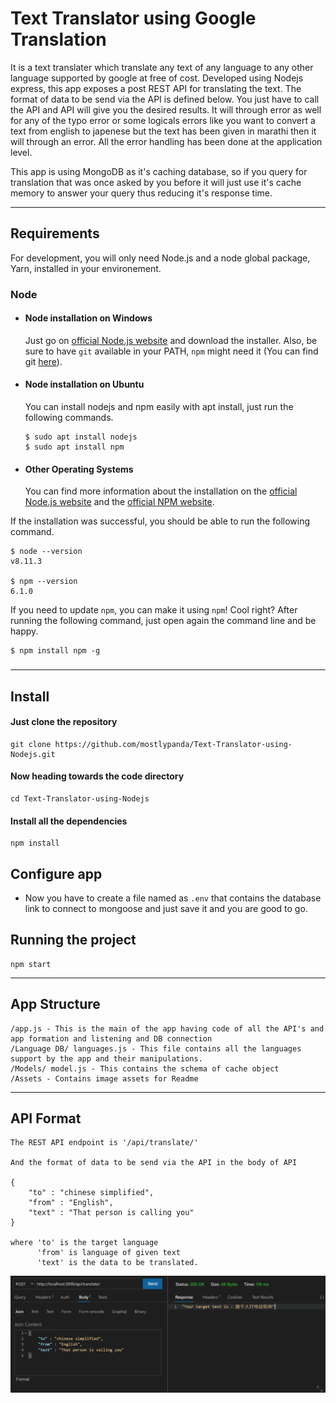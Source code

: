 # Text Translator using Google Translation 
It is a text translater which translate any text of any language to any other language supported by google at free of cost. Developed using Nodejs express, this app exposes a post REST API for translating the text. The format of data to be send via the API is defined below. You just have to call the API and API will give you the desired results. It will through error as well for any of the typo error or some logicals errors like you want to convert a text from english to japenese but the text has been given in marathi then it will through an error. All the error handling has been done at the application level. 

This app is using MongoDB as it's caching database, so if you query for translation that was once asked by you before it will just use it's cache memory to answer your query thus reducing it's response time.

---
## Requirements

For development, you will only need Node.js and a node global package, Yarn, installed in your environement.

### Node
- #### Node installation on Windows

  Just go on [official Node.js website](https://nodejs.org/) and download the installer.
Also, be sure to have `git` available in your PATH, `npm` might need it (You can find git [here](https://git-scm.com/)).

- #### Node installation on Ubuntu

  You can install nodejs and npm easily with apt install, just run the following commands.

      $ sudo apt install nodejs
      $ sudo apt install npm

- #### Other Operating Systems
  You can find more information about the installation on the [official Node.js website](https://nodejs.org/) and the [official NPM website](https://npmjs.org/).

If the installation was successful, you should be able to run the following command.

    $ node --version
    v8.11.3

    $ npm --version
    6.1.0

If you need to update `npm`, you can make it using `npm`! Cool right? After running the following command, just open again the command line and be happy.

    $ npm install npm -g

###
---

## Install

#### Just clone the repository

```
git clone https://github.com/mostlypanda/Text-Translator-using-Nodejs.git
```

#### Now heading towards the code directory    
    
```  
cd Text-Translator-using-Nodejs
```

#### Install all the dependencies    

```
npm install
```

## Configure app

- Now you have to create a file named as ```.env``` that contains the database link to connect to mongoose and just save it and you are good to go.

## Running the project

```
npm start
```

---

## App Structure

```
/app.js - This is the main of the app having code of all the API's and app formation and listening and DB connection
/Language DB/ languages.js - This file contains all the languages support by the app and their manipulations.
/Models/ model.js - This contains the schema of cache object 
/Assets - Contains image assets for Readme
```
---

## API Format

```
The REST API endpoint is '/api/translate/'

And the format of data to be send via the API in the body of API

{
    "to" : "chinese simplified",
    "from" : "English",
    "text" : "That person is calling you"
}

where 'to' is the target language
      'from' is language of given text
      'text' is the data to be translated. 

```
![](https://github.com/mostlypanda/Text-Translator-using-Nodejs/blob/main/Assets/API%20Working.png)

